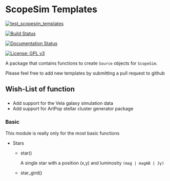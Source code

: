 # ScopeSim Templates

[![test_scopesim_templates](https://github.com/AstarVienna/ScopeSim_Templates/actions/workflows/tests.yml/badge.svg)](https://github.com/AstarVienna/ScopeSim_Templates/actions/workflows/tests.yml)

[![Build Status](http://github-actions.40ants.com/AstarVienna/ScopeSim_Templates/matrix.svg)](https://github.com/AstarVienna/ScopeSim_Templates)

[![Documentation Status](https://readthedocs.org/projects/irdb/badge/?version=latest)](https://irdb.readthedocs.io/en/latest/?badge=latest)

[![License: GPL v3](https://img.shields.io/badge/License-GPLv3-blue.svg)](https://www.gnu.org/licenses/gpl-3.0)

A package that contains functions to create ``Source`` objects for ``ScopeSim``.

Please feel free to add new templates by submitting a pull request to github 

## Wish-List of function

### 

- Add support for the Vela galaxy simulation data
- Add support for ArtPop stellar cluster generator package 


### Basic
This module is really only for the most basic functions

- Stars
    - star() 
    
      A single star with a position (x,y) and luminosity ``(mag | magAB | Jy)`` 

    - star_gird()
